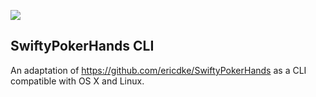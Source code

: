 ![](https://img.shields.io/badge/Swift-3-orange.svg?style=flat)

## SwiftyPokerHands CLI

An adaptation of https://github.com/ericdke/SwiftyPokerHands as a CLI compatible with OS X and Linux.